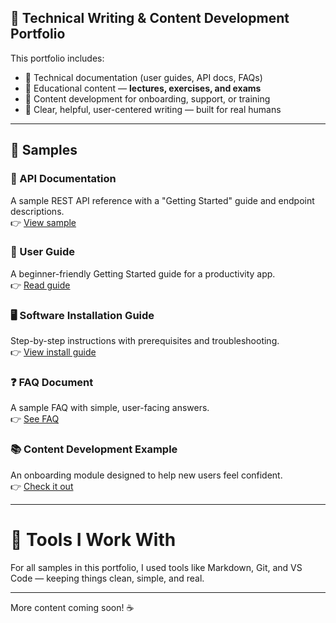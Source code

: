 ## 📝 Technical Writing & Content Development Portfolio

This portfolio includes:

- 📘 Technical documentation (user guides, API docs, FAQs)
- 🧠 Educational content — **lectures, exercises, and exams**
- 💬 Content development for onboarding, support, or training
- 🎯 Clear, helpful, user-centered writing — built for real humans

---

## 📂 Samples

### 📘 API Documentation
A sample REST API reference with a "Getting Started" guide and endpoint descriptions.  
👉 [View sample](./api-doc-example/sample-api.md)

### 🧭 User Guide
A beginner-friendly Getting Started guide for a productivity app.  
👉 [Read guide](./user-guide-example/getting-started-guide.md)

### 🖥 Software Installation Guide
Step-by-step instructions with prerequisites and troubleshooting.  
👉 [View install guide](./software-installation-guide/install-guide.md)

### ❓ FAQ Document
A sample FAQ with simple, user-facing answers.  
👉 [See FAQ](./faq-example/faq.md)

### 📚 Content Development Example
An onboarding module designed to help new users feel confident.  
👉 [Check it out](./content-development-example/onboarding-module.md)

---

# 🧰 Tools I Work With

For all samples in this portfolio, I used tools like Markdown, Git, and VS Code — keeping things clean, simple, and real.

---

More content coming soon! ☕
